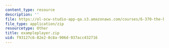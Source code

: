 ```yaml
---
content_type: resource
description: ''
file: https://ol-ocw-studio-app-qa.s3.amazonaws.com/courses/6-370-the-battlecode-programming-competition-january-iap-2013/f93127c682e28c8a906d937acc432716_exampleplayer.zip
file_type: application/zip
resourcetype: Other
title: exampleplayer.zip
uid: f93127c6-82e2-8c8a-906d-937acc432716
---
```

